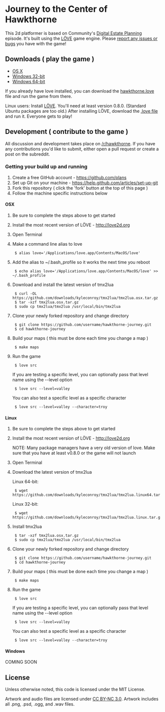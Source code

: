 # Journey to the Center of Hawkthorne

This 2d platformer is based on Community's [Digital Estate Planning][estate]
episode. It's built using the [LÖVE](https://love2d.org/) game engine. Please
[report any issues or bugs][githubissues] you have with the game!

[estate]: http://en.wikipedia.org/wiki/Digital_Estate_Planning
[githubissues]: https://github.com/kyleconroy/hawkthorne-journey/issues?state=open

## Downloads ( play the game )
 
- [OS X][osx]
- [Windows 32-bit][win32]
- [Windows 64-bit][win64]

If you already have love installed, you can download the
[hawkthorne.love][love] file and run the game from there.

Linux users: Install [LÖVE](https://love2d.org/). You'll need at least version
0.8.0.  (Standard Ubuntu packages are too old.) After installing LÖVE, download
the [.love file][love] and run it. Everyone gets to play!

[love]: https://github.com/downloads/kyleconroy/hawkthorne-journey/hawkthorne.love
[osx]:  https://github.com/downloads/kyleconroy/hawkthorne-journey/hawkthorne-osx.zip
[win32]:  https://github.com/downloads/kyleconroy/hawkthorne-journey/hawkthorne-win-x86.zip
[win64]:  https://github.com/downloads/kyleconroy/hawkthorne-journey/hawkthorne-win-x64.zip

## Development ( contribute to the game )

All discussion and development takes place on
[/r/hawkthorne](http://www.reddit.com/r/hawkthorne). If you have any
contributions you'd like to submit, either open a pull request or create a post
on the subreddit.

### Getting your build up and running

1. Create a free GitHub account - https://github.com/plans
2. Set up Git on your machine - https://help.github.com/articles/set-up-git
3. Fork this repository ( click the 'fork' button at the top of this page )
4. Follow the machine specific instructions below

#### OSX

1. Be sure to complete the steps above to get started
2. Install the most recent version of LÖVE - http://love2d.org
2. Open Terminal
3. Make a command line alias to love

		$ alias love='/Applications/love.app/Contents/MacOS/love'

4. Add the alias to ~/.bash_profile so it works the next time you reboot

		$ echo alias love='/Applications/love.app/Contents/MacOS/love' >> ~/.bash_profile

5. Download and install the latest version of tmx2lua

		$ curl -OL https://github.com/downloads/kyleconroy/tmx2lua/tmx2lua.osx.tar.gz
		$ tar -xzf tmx2lua.osx.tar.gz
		$ sudo cp tmx2lua/tmx2lua /usr/local/bin/tmx2lua

7. Clone your newly forked repository and change directory

		$ git clone https://github.com/username/hawkthorne-journey.git
		$ cd hawkthorne-journey

8. Build your maps ( this must be done each time you change a map )

		$ make maps

9. Run the game

		$ love src

	If you are testing a specific level, you can optionally pass that level name using the --level option

		$ love src --level=valley

	You can also test a specific level as a specific character

		$ love src --level=valley --character=troy

#### Linux

1. Be sure to complete the steps above to get started
2. Install the most recent version of LÖVE - http://love2d.org

	NOTE: Many package managers have a very old version of love. Make sure that you have at least v0.8.0 or the game will not launch

3. Open Terminal
4. Download the latest version of tmx2lua

	Linux 64-bit:
	
		$ wget https://github.com/downloads/kyleconroy/tmx2lua/tmx2lua.linux64.tar.gz
	
	Linux 32-bit:
	
		$ wget https://github.com/downloads/kyleconroy/tmx2lua/tmx2lua.linux.tar.gz

5. Install tmx2lua

		$ tar -xzf tmx2lua.osx.tar.gz
		$ sudo cp tmx2lua/tmx2lua /usr/local/bin/tmx2lua

6. Clone your newly forked repository and change directory

		$ git clone https://github.com/username/hawkthorne-journey.git
		$ cd hawkthorne-journey

7. Build your maps ( this must be done each time you change a map )

		$ make maps

8. Run the game

		$ love src

	If you are testing a specific level, you can optionally pass that level name using the --level option

		$ love src --level=valley

	You can also test a specific level as a specific character

		$ love src --level=valley --character=troy


#### Windows

COMING SOON

## License

Unless otherwise noted, this code is licensed under the MIT License.

Artwork and audio files are licensed under [CC BY-NC
3.0](http://creativecommons.org/licenses/by-nc/3.0/). Artwork includes all
.png, .psd, .ogg, and .wav files.

